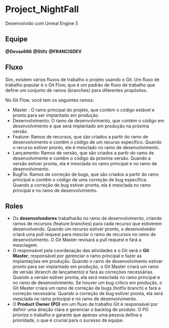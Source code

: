# Project_NightFall

Desenvolvido com Unreal Engine 5

## Equipe
**@Devas666**
**@Stifz**
**@FR4NCISDEV**


## Fluxo
Sim, existem vários fluxos de trabalho o projeto usando o Git. Um fluxo de trabalho popular é o Git Flow, que é um padrão de fluxo de trabalho que define um conjunto de ramos (branches) para diferentes propósitos.

No Git Flow, você tem os seguintes ramos:

- Master : O ramo principal do projeto, que contém o código estável e pronto para ser implantado em produção.
- Desenvolvimento: O ramo de desenvolvimento, que contém o código em desenvolvimento e que será implantado em produção na próxima versão.
- Feature: Ramos de recursos, que são criados a partir do ramo de desenvolvimento e contêm o código de um recurso específico. Quando o recurso estiver pronto, ele é mesclado no ramo de desenvolvimento.
- Lançamento: Ramos de versão, que são criados a partir do ramo de desenvolvimento e contêm o código da próxima versão. Quando a versão estiver pronta, ela é mesclada no ramo principal e no ramo de desenvolvimento.
- BugFix: Ramos de correção de bugs, que são criados a partir do ramo principal e contêm o código de uma correção de bug específica. Quando a correção de bug estiver pronta, ela é mesclada no ramo principal e no ramo de desenvolvimento.

## Roles
- Os **desenvolvedores** trabalharão no ramo de desenvolvimento, criando ramos de recursos (feature branches) para cada recurso que estiverem desenvolvendo. Quando um recurso estiver pronto, o desenvolvedor criará uma pull request para mesclar o ramo de recursos no ramo de desenvolvimento. O Git Master revisará a pull request e fará a mesclagem.
- O responsável pela coordenação das atividades e o Git será o **Git Master**, responsável por gerenciar o ramo principal e fazer as implantações em produção. Quando o ramo de desenvolvimento estiver pronto para ser implantado em produção, o Git Master criará um ramo de versão (branch de lançamento) e fará as correções necessárias. Quando a versão estiver pronta, ela será mesclada no ramo principal e no ramo de desenvolvimento. Se houver um bug crítico em produção, o Git Master criará um ramo de correção de bugs (hotfix branch) e fará a correção necessária. Quando a correção de bug estiver pronta, ela será mesclada no ramo principal e no ramo de desenvolvimento.
- O **Product Owner (PO)** em um fluxo de trabalho Git é responsável por definir uma direção clara e gerenciar o backlog de produto. O PO prioriza o trabalho e garante que apenas uma pessoa defina a prioridade, o que é crucial para o sucesso da equipe.
